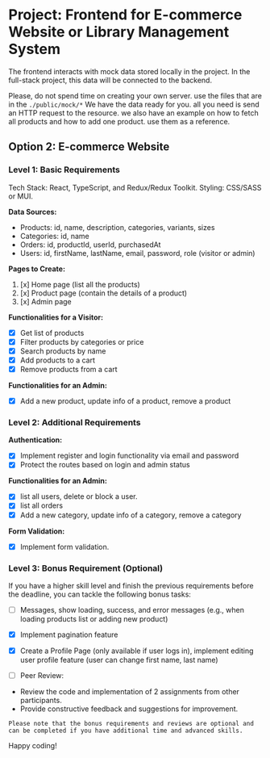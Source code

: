 # Project: Frontend for E-commerce Website or Library Management System

The frontend interacts with mock data stored locally in the project. In the full-stack project, this data will be connected to the backend.

Please, do not spend time on creating your own server. use the files that are in the `./public/mock/*` We have the data ready for you. all you need is send an HTTP request to the resource. we also have an example on how to fetch all products and how to add one product. use them as a reference.

## Option 2: E-commerce Website

### Level 1: Basic Requirements

Tech Stack: React, TypeScript, and Redux/Redux Toolkit. Styling: CSS/SASS or MUI.

**Data Sources:**

- Products: id, name, description, categories, variants, sizes
- Categories: id, name
- Orders: id, productId, userId, purchasedAt
- Users: id, firstName, lastName, email, password, role (visitor or admin)

**Pages to Create:**

1. [x] Home page (list all the products)
2. [x] Product page (contain the details of a product)
3. [x] Admin page

**Functionalities for a Visitor:**

- [x] Get list of products
- [x] Filter products by categories or price
- [x] Search products by name
- [x] Add products to a cart
- [x] Remove products from a cart

**Functionalities for an Admin:**

-[x] Add a new product, update info of a product, remove a product

### Level 2: Additional Requirements

**Authentication:**

- [x] Implement register and login functionality via email and password
- [x] Protect the routes based on login and admin status

**Functionalities for an Admin:**

- [x] list all users, delete or block a user.
- [x] list all orders
- [x] Add a new category, update info of a category, remove a category

**Form Validation:**

- [x] Implement form validation.

### Level 3: Bonus Requirement (Optional)

If you have a higher skill level and finish the previous requirements before the deadline, you can tackle the following bonus tasks:

- [ ] Messages, show loading, success, and error messages (e.g., when loading products list or adding new product)
- [x] Implement pagination feature
- [x] Create a Profile Page (only available if user logs in), implement editing user profile feature (user can change first name, last name)

- [ ] Peer Review:
- Review the code and implementation of 2 assignments from other participants.
- Provide constructive feedback and suggestions for improvement.

`Please note that the bonus requirements and reviews are optional and can be completed if you have additional time and advanced skills.`

Happy coding!
